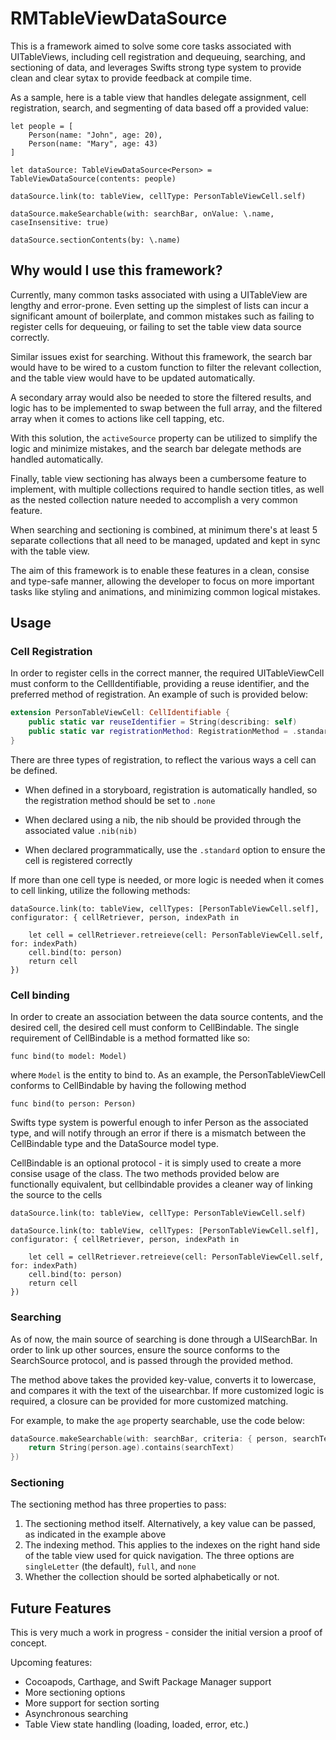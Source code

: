 RMTableViewDataSource
======

This is a framework aimed to solve some core tasks associated with UITableViews, including cell registration and dequeuing, searching, and sectioning of data, and leverages Swifts strong type system to provide clean and clear sytax to provide feedback at compile time.

As a sample, here is a table view that handles delegate assignment, cell registration, search, and segmenting of data based off a provided value:

```
let people = [
    Person(name: "John", age: 20),
    Person(name: "Mary", age: 43)
]

let dataSource: TableViewDataSource<Person> = TableViewDataSource(contents: people)

dataSource.link(to: tableView, cellType: PersonTableViewCell.self)

dataSource.makeSearchable(with: searchBar, onValue: \.name, caseInsensitive: true)

dataSource.sectionContents(by: \.name)
```

## Why would I use this framework?

Currently, many common tasks associated with using a UITableView are lengthy and error-prone. Even setting up the simplest of lists can incur a significant amount of boilerplate, and common mistakes such as failing to register cells for dequeuing, or failing to set the table view data source correctly.

Similar issues exist for searching. Without this framework, the search bar would have to be wired to a custom function to filter the relevant collection, and the table view would have to be updated automatically. 

A secondary array would also be needed to store the filtered results, and logic has to be implemented to swap between the full array, and the filtered array when it comes to actions like cell tapping, etc. 

With this solution, the `activeSource` property can be utilized to simplify the logic and minimize mistakes, and the search bar delegate methods are handled automatically.

Finally, table view sectioning has always been a cumbersome feature to implement, with multiple collections required to handle section titles, as well as the nested collection nature needed to accomplish a very common feature.

When searching and sectioning is combined, at minimum there's at least 5 separate collections that all need to be managed, updated and kept in sync with the table view. 

The aim of this framework is to enable these features in a clean, consise and type-safe manner, allowing the developer to focus on more important tasks like styling and animations, and minimizing common logical mistakes.

## Usage

### Cell Registration

In order to register cells in the correct manner, the required UITableViewCell must conform to the CellIdentifiable, providing a reuse identifier, and the preferred method of registration. An example of such is provided below:

```swift
extension PersonTableViewCell: CellIdentifiable {
    public static var reuseIdentifier = String(describing: self)
    public static var registrationMethod: RegistrationMethod = .standard
}
```

There are three types of registration, to reflect the various ways a cell can be defined.

* When defined in a storyboard, registration is automatically handled, so the registration method should be set to `.none`

* When declared using a nib, the nib should be provided through the associated value `.nib(nib)`

* When declared programmatically, use the `.standard` option to ensure the cell is registered correctly

If more than one cell type is needed, or more logic is needed when it comes to cell linking, utilize the following methods:

```
dataSource.link(to: tableView, cellTypes: [PersonTableViewCell.self], configurator: { cellRetriever, person, indexPath in

    let cell = cellRetriever.retreieve(cell: PersonTableViewCell.self, for: indexPath)
    cell.bind(to: person)
    return cell
})
```

### Cell binding

In order to create an association between the data source contents, and the desired cell, the desired cell must conform to CellBindable.
The single requirement of CellBindable is a method formatted like so:

```
func bind(to model: Model)
```

where `Model` is the entity to bind to. As an example, the PersonTableViewCell conforms to CellBindable by having the following method

```
func bind(to person: Person)
```

Swifts type system is powerful enough to infer Person as the associated type, and will notify through an error if there is a mismatch between the CellBindable type and the DataSource model type.

CellBindable is an optional protocol - it is simply used to create a more consise usage of the class. The two methods provided below are functionally equivalent, but cellbindable provides a cleaner way of linking the source to the cells

```
dataSource.link(to: tableView, cellType: PersonTableViewCell.self)

dataSource.link(to: tableView, cellTypes: [PersonTableViewCell.self], configurator: { cellRetriever, person, indexPath in

    let cell = cellRetriever.retreieve(cell: PersonTableViewCell.self, for: indexPath)
    cell.bind(to: person)
    return cell
})
```

### Searching

As of now, the main source of searching is done through a UISearchBar. In order to link up other sources, ensure the source conforms to the SearchSource protocol, and is passed through the provided method.

The method above takes the provided key-value, converts it to lowercase, and compares it with the text of the uisearchbar.
If more customized logic is required, a closure can be provided for more customized matching.

For example, to make the `age` property searchable, use the code below:

```swift
dataSource.makeSearchable(with: searchBar, criteria: { person, searchText in
    return String(person.age).contains(searchText)
})
```

### Sectioning
The sectioning method has three properties to pass: 
1) The sectioning method itself. Alternatively, a key value can be passed, as indicated in the example above
2) The indexing method. This applies to the indexes on the right hand side of the table view used for quick navigation. The three options are `singleLetter` (the default), `full`, and `none`
3) Whether the collection should be sorted alphabetically or not.


## Future Features
This is very much a work in progress - consider the initial version a proof of concept.

Upcoming features:

* Cocoapods, Carthage, and Swift Package Manager support
* More sectioning options
* More support for section sorting
* Asynchronous searching
* Table View state handling (loading, loaded, error, etc.)

